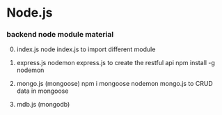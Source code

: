 # Node.js

### backend node module material

0. index.js
   node index.js to import different module

1. express.js
   nodemon express.js to create the restful api
   npm install -g nodemon

2. mongo.js (mongoose)
   npm i mongoose
   nodemon mongo.js to CRUD data in mongoose

3. mdb.js (mongodb)
